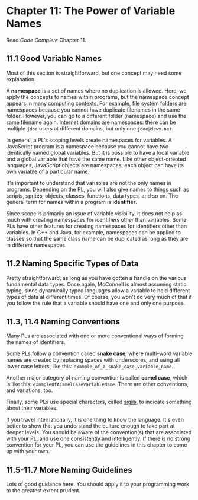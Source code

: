 # Chapter 11: The Power of Variable Names

Read *Code Complete* Chapter 11.

## 11.1 Good Variable Names

Most of this section is straightforward, but one concept may need some explanation.

A **namespace** is a set of names where no duplication is allowed. Here, we apply the concepts to names within programs, but the namespace concept appears in many computing contexts. For example, file system folders are namespaces because you cannot have duplicate filenames in the same folder. However, you can go to a different folder (namespace) and use the same filename again. Internet domains are namespaces: there can be multiple `jdoe` users at different domains, but only one `jdoe@dewv.net`.

In general, a PL's scoping levels create namespaces for variables. A JavaScript program is a namespace because you cannot have two identically named global variables. But it is possible to have a local variable and a global variable that have the same name. Like other object-oriented languages, JavaScript objects are namespaces; each object can have its own variable of a particular name.

It's important to understand that variables are not the only names in programs. Depending on the PL, you will also give names to things such as scripts, sprites, objects, classes, functions, data types, and so on. The general term for names within a program is **identifier**.

Since scope is primarily an issue of variable visibility, it does not help as much with creating namespaces for identifiers other than variables. Some PLs have other features for creating namespaces for identifiers other than variables. In C++ and Java, for example, namespaces can be applied to classes so that the same class name can be duplicated as long as they are in different namespaces.

## 11.2 Naming Specific Types of Data

Pretty straightforward, as long as you have gotten a handle on the various fundamental data types. Once again, McConnell is almost assuming static typing, since dynamically typed languages allow a variable to hold different types of data at different times. Of course, you won't do very much of that if you follow the rule that a variable should have one and only one purpose.

## 11.3, 11.4 Naming Conventions

Many PLs are associated with one or more conventional ways of forming the names of identifiers.

Some PLs follow a convention called **snake case**, where multi-word variable names are created by replacing spaces with underscores, and using all lower case letters, like this: `example_of_a_snake_case_variable_name`.

Another major category of naming convention is called **camel case**, which is like this: `exampleOfACamelCaseVariableName`. There are other conventions, and variations, too.

Finally, some PLs use special characters, called [sigils](https://en.wikipedia.org/wiki/Sigil_(computer_programming)), to indicate something about their variables. 

If you travel internationally, it is one thing to know the language. It's even better to show that you understand the culture enough to take part at deeper levels. You should be aware of the convention(s) that are associated with your PL, and use one consistently and intelligently. If there is no strong convention for your PL, you can use the guidelines in this chapter to come up with your own.

## 11.5-11.7 More Naming Guidelines

Lots of good guidance here. You should apply it to your programming work to the greatest extent prudent.